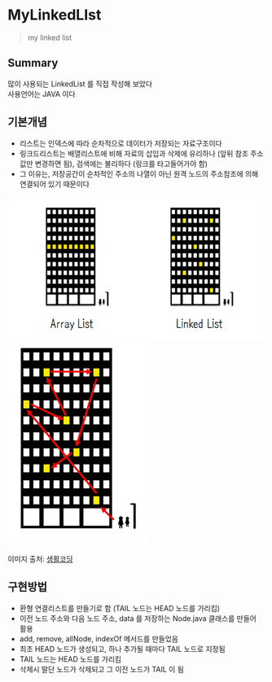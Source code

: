 ﻿# MyLinkedLIst
> my linked list

## Summary

많이 사용되는 LinkedList 를 직접 작성해 보았다<br/>
사용언어는 JAVA 이다

## 기본개념

- 리스트는 인덱스에 따라 순차적으로 데이터가 저장되는 자료구조이다
- 링크드리스트는 배열리스트에 비해 자료의 삽입과 삭제에 유리하나 (앞뒤 참조 주소값만 변경하면 됨), 검색에는 불리하다 (링크를 타고들어가야 함)
- 그 이유는, 저장공간이 순차적인 주소의 나열이 아닌 원격 노드의 주소참조에 의해 연결되어 있기 때문이다

![arraylist&linkedlist](https://github.com/daesungRa/MyLinkedLIst/blob/master/imgs/linkedlist01.png)
![linkedlist](https://github.com/daesungRa/MyLinkedLIst/blob/master/imgs/linkedlist02.png)

이미지 출처: [생활코딩](https://opentutorials.org/module/1335/8821)

## 구현방법

- 환형 연결리스트를 만들기로 함 (TAIL 노드는 HEAD 노드를 가리킴)
- 이전 노드 주소와 다음 노드 주소, data 를 저장하는 Node.java 클래스를 만들어 활용
- add, remove, allNode, indexOf 메서드를 만들었음
- 최초 HEAD 노드가 생성되고, 하나 추가될 때마다 TAIL 노드로 지정됨
- TAIL 노드는 HEAD 노드를 가리킴
- 삭제시 말단 노드가 삭제되고 그 이전 노드가 TAIL 이 됨
